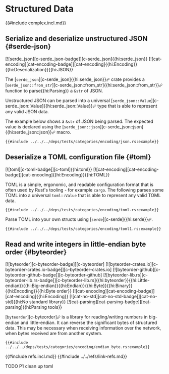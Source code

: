 # Structured Data

{{#include complex.incl.md}}

## Serialize and deserialize unstructured JSON {#serde-json}

[![serde_json][c-serde_json-badge]][c-serde_json]{{hi:serde_json}} [![cat-encoding][cat-encoding-badge]][cat-encoding]{{hi:Encoding}}{{hi:Deserialization}}{{hi:JSON}}

The [`serde_json`][c-serde_json]{{hi:serde_json}}⮳ crate provides a [`serde_json::from_str`][c-serde_json::from_str]{{hi:serde_json::from_str}}⮳ function to parse{{hi:Parsing}} a `&str` of JSON.

Unstructured JSON can be parsed into a universal [`serde_json::Value`][c-serde_json::Value]{{hi:serde_json::Value}}⮳ type that is able to represent any valid JSON data.

The example below shows a `&str` of JSON being parsed. The expected value is declared using the [`serde_json::json`][c-serde_json::json]{{hi:serde_json::json}}⮳ macro.

```rust,editable
{{#include ../../../deps/tests/categories/encoding/json.rs:example}}
```

## Deserialize a TOML configuration file {#toml}

[![toml][c-toml-badge]][c-toml]{{hi:toml}} [![cat-encoding][cat-encoding-badge]][cat-encoding]{{hi:Encoding}}{{hi:TOML}}

TOML is a simple, ergonomic, and readable configuration format that is often used by Rust's tooling - for example `cargo`.
The following parses some TOML into a universal `toml::Value` that is able to represent any valid TOML data.

```rust,editable
{{#include ../../../deps/tests/categories/encoding/toml.rs:example}}
```

Parse TOML into your own structs using [`serde`][c-serde]{{hi:serde}}⮳.

```rust,editable
{{#include ../../../deps/tests/categories/encoding/toml1.rs:example}}
```

## Read and write integers in little-endian byte order {#byteorder}

[![byteorder][c-byteorder-badge]][c-byteorder] [![byteorder-crates.io][c-byteorder-crates.io-badge]][c-byteorder-crates.io] [![byteorder-github][c-byteorder-github-badge]][c-byteorder-github] [![byteorder-lib.rs][c-byteorder-lib.rs-badge]][c-byteorder-lib.rs]{{hi:byteorder}}{{hi:Little-endian}}{{hi:Big-endian}}{{hi:Endian}}{{hi:Byte}}{{hi:Binary}}{{hi:Encoding}}{{hi:Byte order}} [![cat-encoding][cat-encoding-badge]][cat-encoding]{{hi:Encoding}} [![cat-no-std][cat-no-std-badge]][cat-no-std]{{hi:No standard library}} [![cat-parsing][cat-parsing-badge]][cat-parsing]{{hi:Parsing tools}}

[`byteorder`][c-byteorder]⮳ is a library for reading/writing numbers in big-endian and little-endian. It can reverse the significant bytes of structured data. This may be necessary when receiving information over the network, when bytes received are from another system.

```rust,editable
{{#include ../../../deps/tests/categories/encoding/endian_byte.rs:example}}
```

{{#include refs.incl.md}}
{{#include ../../refs/link-refs.md}}

<div class="hidden">
TODO P1 clean up toml
</div>
